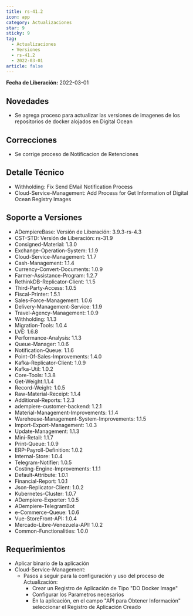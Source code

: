 ```yaml
---
title: rs-41.2
icon: app
category: Actualizaciones
star: 9
sticky: 9
tag:
  - Actualizaciones
  - Versiones
  - rs-41.2
  - 2022-03-01
article: false
---
```


**Fecha de Liberación:** 2022-03-01

## Novedades

- Se agrega proceso para actualizar las versiones de imagenes de los repositorios de docker alojados en Digital Ocean

## Correcciones

- Se corrige proceso de Notificacion de Retenciones

## Detalle Técnico

- Withholding: Fix Send EMail Notification Process
- Cloud-Service-Management: Add Process for Get Information of Digital Ocean Registry Images

## Soporte a Versiones

- ADempiereBase: Versión de Liberación: 3.9.3-rs-4.3
- CST-STD: Versión de Liberación: rs-31.9
- Consigned-Material: 1.3.0
- Exchange-Operation-System: 1.1.9
- Cloud-Service-Management: 1.1.7
- Cash-Management: 1.1.4
- Currency-Convert-Documents: 1.0.9
- Farmer-Assistance-Program: 1.2.7
- RethinkDB-Replicator-Client: 1.1.5
- Third-Party-Access: 1.0.5
- Fiscal-Printer: 1.5.1
- Sales-Force-Management: 1.0.6
- Delivery-Management-Service: 1.1.9
- Travel-Agency-Management: 1.0.9
- Withholding: 1.1.3
- Migration-Tools: 1.0.4
- LVE: 1.6.8
- Performance-Analysis: 1.1.3
- Queue-Manager: 1.0.6
- Notification-Queue: 1.1.6
- Point-Of-Sales-Improvements: 1.4.0
- Kafka-Replicator-Client: 1.0.9
- Kafka-Util: 1.0.2
- Core-Tools: 1.3.8
- Get-Weight:1.1.4
- Record-Weight: 1.0.5
- Raw-Material-Receipt: 1.1.4
- Additional-Reports: 1.2.3
- adempiere-customer-backend: 1.2.1
- Material-Management-Improvements: 1.1.4
- Warehouse-Management-System-Improvements: 1.1.5
- Import-Export-Management: 1.0.3
- Update-Management: 1.1.3
- Mini-Retail: 1.1.7
- Print-Queue: 1.0.9
- ERP-Payroll-Definition: 1.0.2
- Internal-Store: 1.0.4
- Telegram-Notifier: 1.0.5
- Costing-Engine-Improvements: 1.1.1
- Default-Attribute: 1.0.1
- Financial-Report: 1.0.1
- Json-Replicator-Client: 1.0.2
- Kubernetes-Cluster: 1.0.7
- ADempiere-Exporter: 1.0.5
- ADempiere-TelegramBot
- e-Commerce-Queue: 1.0.6
- Vue-StoreFront-API: 1.0.4
- Mercado-Libre-Venezuela-API: 1.0.2
- Common-Functionalities: 1.0.0

## Requerimientos

- Aplicar binario de la aplicación
- Cloud-Service-Management:
  - Pasos a seguir para la configuración y uso del proceso de Actualización:
    - Crear un Registro de Aplicación de Tipo "DO Docker Image"
    - Configurar los Parametros necesarios
    - En la aplicación, en el campo "API para Obtener Información" seleccionar el Registro de Aplicación Creado
